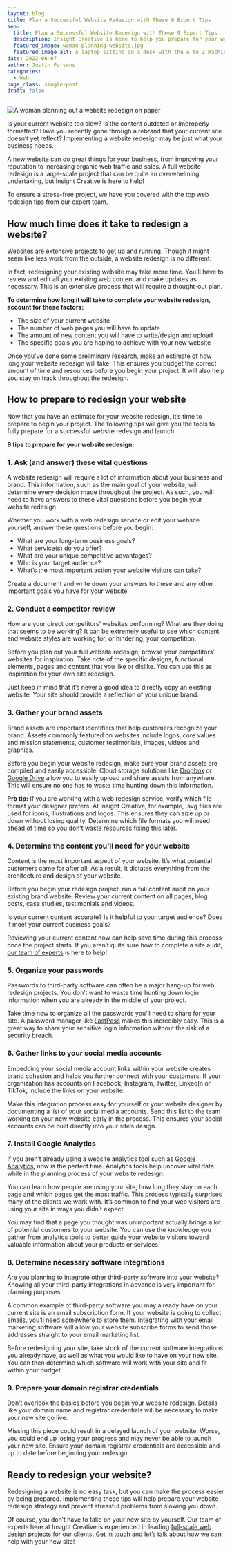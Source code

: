```yaml
---
layout: blog
title: Plan a Successful Website Redesign with These 9 Expert Tips
seo:
  title: Plan a Successful Website Redesign with These 9 Expert Tips
  description: Insight Creative is here to help you prepare for your website redesign with expert tips from our web development team.
  featured_image: woman-planning-website.jpg
  featured_image_alt: A laptop sitting on a desk with the A to Z Machine website on screen
date: 2022-06-07
author: Justin Parsons
categories:
  - Web
page_class: single-post
draft: false
---
```


![A woman planning out a website redesign on paper](woman-planning-website.jpg)

Is your current website too slow? Is the content outdated or improperly formatted? Have you recently gone through a rebrand that your current site doesn’t yet reflect? Implementing a website redesign may be just what your business needs.

A new website can do great things for your business, from improving your reputation to increasing organic web traffic and sales. A full website redesign is a large-scale project that can be quite an overwhelming undertaking, but Insight Creative is here to help!

To ensure a stress-free project, we have you covered with the top web redesign tips from our expert team.

## How much time does it take to redesign a website?

Websites are extensive projects to get up and running. Though it might seem like less work from the outside, a website redesign is no different.

In fact, redesigning your existing website may take more time. You’ll have to review and edit all your existing web content and make updates as necessary. This is an extensive process that will require a thought-out plan.

**To determine how long it will take to complete your website redesign, account for these factors:**

- The size of your current website
- The number of web pages you will have to update
- The amount of new content you will have to write/design and upload
- The specific goals you are hoping to achieve with your new website

Once you’ve done some preliminary research, make an estimate of how long your website redesign will take. This ensures you budget the correct amount of time and resources before you begin your project. It will also help you stay on track throughout the redesign.

## How to prepare to redesign your website

Now that you have an estimate for your website redesign, it’s time to prepare to begin your project. The following tips will give you the tools to fully prepare for a successful website redesign and launch.

**9 tips to prepare for your website redesign:**

### 1. Ask (and answer) these vital questions

A website redesign will require a lot of information about your business and brand. This information, such as the main goal of your website, will determine every decision made throughout the project. As such, you will need to have answers to these vital questions before you begin your website redesign.

Whether you work with a web redesign service or edit your website yourself, answer these questions before you begin:

- What are your long-term business goals?
- What service(s) do you offer?
- What are your unique competitive advantages?
- Who is your target audience?
- What’s the most important action your website visitors can take?

Create a document and write down your answers to these and any other important
goals you have for your website.

### 2. Conduct a competitor review

How are your direct competitors’ websites performing? What are they doing that seems to be working? It can be extremely useful to see which content and website styles are working for, or hindering, your competition.

Before you plan out your full website redesign, browse your competitors’ websites for inspiration. Take note of the specific designs, functional elements, pages and content that you like or dislike. You can use this as inspiration for your own site redesign.

Just keep in mind that it’s never a good idea to directly copy an existing website. Your site should provide a reflection of your unique brand.

### 3. Gather your brand assets

Brand assets are important identifiers that help customers recognize your brand. Assets commonly featured on websites include logos, core values and mission statements, customer testimonials, images, videos and graphics.

Before you begin your website redesign, make sure your brand assets are compiled and easily accessible. Cloud storage solutions like <a href="https://www.dropbox.com/" target="_blank" rel="noopener">Dropbox</a> or <a href="https://drive.google.com/" target="_blank" rel="noopener">Google Drive</a> allow you to easily upload and share assets from anywhere. This will ensure no one has to waste time hunting down this information.

**Pro tip:**
If you are working with a web redesign service, verify which file format your designer prefers. At Insight Creative, for example, .svg files are used for icons, illustrations and logos. This ensures they can size up or down without losing quality. Determine which file formats you will need ahead of time so you don’t waste resources fixing this later.

### 4. Determine the content you’ll need for your website

Content is the most important aspect of your website. It’s what potential customers
came for after all. As a result, it dictates everything from the architecture and design of your website.

Before you begin your redesign project, run a full content audit on your existing brand website. Review your current content on all pages, blog posts, case studies, testimonials and videos.

Is your current content accurate? Is it helpful to your target audience? Does it meet your current business goals?

Reviewing your current content now can help save time during this process once the project starts. If you aren’t quite sure how to complete a site audit, [our team of experts](/about/) is here to help!

### 5. Organize your passwords

Passwords to third-party software can often be a major hang-up for web redesign projects. You don’t want to waste time hunting down login information when you are already in the middle of your project.

Take time now to organize all the passwords you’ll need to share for your site. A password manager like <a href="https://lastpass.com" target="_blank" rel="noopener">LastPass</a> makes this incredibly easy. This is a great way to share your sensitive login information without the risk of a security breach.

### 6. Gather links to your social media accounts

Embedding your social media account links within your website creates brand cohesion and helps you further connect with your customers. If your organization has accounts on Facebook, Instagram, Twitter, LinkedIn or TikTok, include the links on your website.

Make this integration process easy for yourself or your website designer by documenting a list of your social media accounts. Send this list to the team working on your new website early in the process. This ensures your social accounts can be built directly into your site’s design.

### 7. Install Google Analytics

If you aren’t already using a website analytics tool such as <a href="https://analytics.google.com/" target="_blank" rel="noopener">Google Analytics</a>, now is the perfect time. Analytics tools help uncover vital data while in the planning process of your website redesign.

You can learn how people are using your site, how long they stay on each page and which pages get the most traffic. This process typically surprises many of the clients we work with. It’s common to find your web visitors are using your site in ways you didn’t expect.

You may find that a page you thought was unimportant actually brings a lot of potential customers to your website. You can use the knowledge you gather from analytics tools to better guide your website visitors toward valuable information about your products or services.

### 8. Determine necessary software integrations

Are you planning to integrate other third-party software into your website? Knowing all your third-party integrations in advance is very important for planning purposes.

A common example of third-party software you may already have on your current site is an email subscription form. If your website is going to collect emails, you’ll need somewhere to store them. Integrating with your email marketing software will allow your website subscribe forms to send those addresses straight to your email marketing list.

Before redesigning your site, take stock of the current software integrations you already have, as well as what you would like to have on your new site. You can then determine which software will work with your site and fit within your budget.

### 9. Prepare your domain registrar credentials

Don’t overlook the basics before you begin your website redesign. Details like your domain name and registrar credentials will be necessary to make your new site go live.

Missing this piece could result in a delayed launch of your website. Worse, you could end up losing your progress and may never be able to launch your new site. Ensure your domain registrar credentials are accessible and up to date before beginning your redesign.

## Ready to redesign your website?

Redesigning a website is no easy task, but you can make the process easier by being prepared. Implementing these tips will help prepare your website redesign strategy and prevent stressful problems from slowing you down.

Of course, you don’t have to take on your new site by yourself. Our team of experts here at Insight Creative is experienced in leading [full-scale web design projects](/blog/building-a-well-oiled-marketing-machine-for-a-to-z-machine/) for our clients. [Get in touch](/contact/) and let’s talk about how we can help with your new site!
